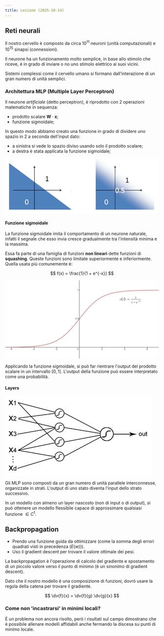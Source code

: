 ```yaml
---
title: Lezione (2025-10-14)
---
```


## Reti neurali

Il nostro cervello è composto da circa $10^{11}$ neuroni (unità computazionali)
e $10^{15}$ sinapsi (connessioni).

Il neurone ha un funzionamento molto semplice, in base allo stimolo che riceve,
è in grado di inviare o no uno stimolo elettrico ai suoi vicini.

Sistemi complessi come il cervello umano si formano dall'interazione di un gran
numero di unità semplici.

### Architettura MLP (Multiple Layer Perceptron)

Il neurone _artificiale_ (detto perceptron), è riprodotto con 2 operazioni
matematiche in sequenza:

- prodotto scalare $\mathbf{W} \cdot \mathbf{x}$;
- funzione sigmoidale;

In questo modo abbiamo creato una funzione in grado di dividere uno spazio in 2
a seconda dell'input dato:

- a sinistra si vede lo spazio diviso usando solo il prodotto scalare;
- a destra è stata applicata la funzione sigmoidale;

![Divisione del piano con gradino e sigmoidale](../../../../../images/introduzione-al-machine-learning/divisione-piano-con-sigmoidale.png)

#### Funzione sigmoidale

La funzione sigmoidale imita il comportamento di un neurone naturale, infatti il
segnale che esso invia cresce gradualmente tra l'intensità minima e la massima.

Essa fa parte di una famiglia di funzioni **non lineari** dette funzioni di
**squashing**. Queste funzioni sono limitate superiormente e inferiormente.
Quella usata più comunemente è:

$$
f(x) = \frac{1}{1 + e^{-x}}
$$

![Grafico funzione sigmoidale](../../../../../images/introduzione-al-machine-learning/funzione-sigmoidale.png)

Applicando la funzione sigmoidale, si può far rientrare l'output del prodotto
scalare in un intervallo $[0, 1]$. L'output della funzione può essere
interpretato come una probabilità.

#### Layers

![Rappresentazione di una rete a strati](../../../../../images/introduzione-al-machine-learning/architettura-layers.png)

Gli MLP sono composti da un gran numero di unità parallele interconnesse,
organizzate in strati. L'output di uno stato diventa l'input dello strato
successivo.

In un modello con almeno un layer nascosto (non di input o di output), si può
ottenere un modello flessibile capace di approssimare qualsiasi funzione
$\in C^1$.

## Backpropagation

- Prendo una funzione guida da ottimizzare (come la somma degli errori quadrati
  visti in precedenza ($E(w)$)).
- Uso il gradient descent per trovare il valore ottimale dei pesi.

La backpropagation è l'operazione di calcolo del gradiente e spostamento di un
piccolo valore verso il punto di minimo (è un sinonimo di gradient descent).

Dato che il nostro modello è una composizione di funzioni, dovrò usare la regola
della catena per trovare il gradiente.

$$
\dv{f}{x} = \dv{f}{g} \dv{g}{x}
$$

### Come non 'incastrarsi' in minimi locali?

È un problema non ancora risolto, però i risultati sul campo dimostrano che è
possibile allenare modelli affidabili anche fermando la discesa su punti di
minimo locale.
